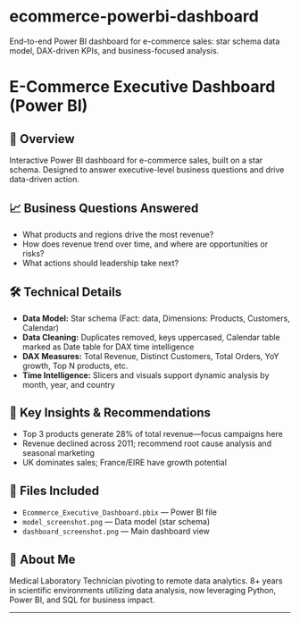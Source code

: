 # ecommerce-powerbi-dashboard
End-to-end Power BI dashboard for e-commerce sales: star schema data model, DAX-driven KPIs, and business-focused analysis.

# E-Commerce Executive Dashboard (Power BI)

## 🚀 Overview
Interactive Power BI dashboard for e-commerce sales, built on a star schema. Designed to answer executive-level business questions and drive data-driven action.

## 📈 Business Questions Answered
- What products and regions drive the most revenue?
- How does revenue trend over time, and where are opportunities or risks?
- What actions should leadership take next?

## 🛠️ Technical Details
- **Data Model:** Star schema (Fact: data, Dimensions: Products, Customers, Calendar)
- **Data Cleaning:** Duplicates removed, keys uppercased, Calendar table marked as Date table for DAX time intelligence
- **DAX Measures:** Total Revenue, Distinct Customers, Total Orders, YoY growth, Top N products, etc.
- **Time Intelligence:** Slicers and visuals support dynamic analysis by month, year, and country

## 📝 Key Insights & Recommendations
- Top 3 products generate 28% of total revenue—focus campaigns here
- Revenue declined across 2011; recommend root cause analysis and seasonal marketing
- UK dominates sales; France/EIRE have growth potential

## 📂 Files Included
- `Ecommerce_Executive_Dashboard.pbix` — Power BI file
- `model_screenshot.png` — Data model (star schema)
- `dashboard_screenshot.png` — Main dashboard view

## 👤 About Me
Medical Laboratory Technician pivoting to remote data analytics. 8+ years in scientific environments utilizing data analysis, now leveraging Python, Power BI, and SQL for business impact.

---

